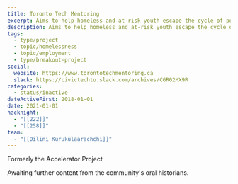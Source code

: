 ```yaml
---
title: Toronto Tech Mentoring
excerpt: Aims to help homeless and at-risk youth escape the cycle of poverty by helping them to use tech skills.
description: Aims to help homeless and at-risk youth escape the cycle of poverty by helping them to use tech skills.
tags:
  - type/project
  - topic/homelessness
  - topic/employment
  - type/breakout-project
social:
  website: https://www.torontotechmentoring.ca
  slack: https://civictechto.slack.com/archives/CGR02MX9R
categories:
  - status/inactive
dateActiveFirst: 2018-01-01
date: 2021-01-01
hacknight:
  - "[[222]]"
  - "[[258]]"
team:
  - "[[Dilini Kurukulaarachchi]]"
---
```

Formerly the Accelerator Project

Awaiting further content from the community's oral historians.